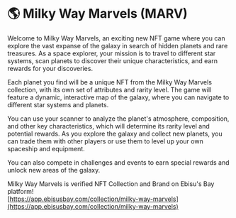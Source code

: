 # 🌎 Milky Way Marvels (MARV)

Welcome to Milky Way Marvels, an exciting new NFT game where you can explore the vast expanse of the galaxy in search of hidden planets and rare treasures. As a space explorer, your mission is to travel to different star systems, scan planets to discover their unique characteristics, and earn rewards for your discoveries.&#x20;

Each planet you find will be a unique NFT from the Milky Way Marvels collection, with its own set of attributes and rarity level. The game will feature a dynamic, interactive map of the galaxy, where you can navigate to different star systems and planets.&#x20;

You can use your scanner to analyze the planet's atmosphere, composition, and other key characteristics, which will determine its rarity level and potential rewards. As you explore the galaxy and collect new planets, you can trade them with other players or use them to level up your own spaceship and equipment.&#x20;

You can also compete in challenges and events to earn special rewards and unlock new areas of the galaxy.

Milky Way Marvels is verified NFT Collection and Brand on Ebisu's Bay platform!\
[https://app.ebisusbay.com/collection/milky-way-marvels](https://app.ebisusbay.com/collection/milky-way-marvels)
